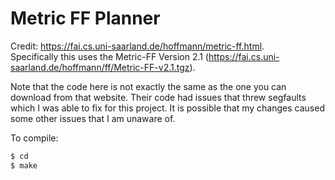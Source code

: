 # Metric FF Planner
Credit: https://fai.cs.uni-saarland.de/hoffmann/metric-ff.html.  
Specifically this uses the Metric-FF Version 2.1 (https://fai.cs.uni-saarland.de/hoffmann/ff/Metric-FF-v2.1.tgz).

Note that the code here is not exactly the same as the one you can download from that website.
Their code had issues that threw segfaults which I was able to fix for this project.
It is possible that my changes caused some other issues that I am unaware of.

To compile:
```bash
$ cd
$ make
```
